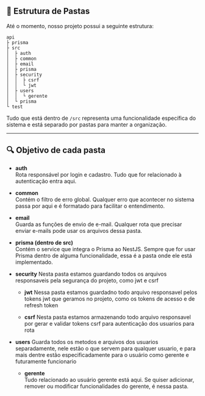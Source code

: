 ## 📁 Estrutura de Pastas

Até o momento, nosso projeto possui a seguinte estrutura:

```
api
├ prisma
├ src
│  ├ auth
│  ├ common
│  ├ email
│  ├ prisma
│  ├ security
│  │  ├ csrf
│  │  └ jwt
│  ├ users
│  │  └ gerente    
│  └ prisma
└ test
```

Tudo que está dentro de `/src` representa uma funcionalidade específica do sistema e está separado por pastas para manter a organização.

---

## 🔍 Objetivo de cada pasta

- **auth**  
  Rota responsável por login e cadastro. Tudo que for relacionado à autenticação entra aqui.

- **common**  
  Contém o filtro de erro global. Qualquer erro que acontecer no sistema passa por aqui e é formatado para facilitar o entendimento.

- **email**  
  Guarda as funções de envio de e-mail. Qualquer rota que precisar enviar e-mails pode usar os arquivos dessa pasta.

- **prisma (dentro de src)**  
  Contém o service que integra o Prisma ao NestJS. Sempre que for usar Prisma dentro de alguma funcionalidade, essa é a pasta onde ele está implementado.

- **security**
  Nesta pasta estamos guardando todos os arquivos responsaveis pela segurança do projeto, como jwt e csrf

  - **jwt**
    Nessa pasta estamos guardadno todo arquivo responsavel pelos tokens jwt que geramos no projeto, como os tokens de acesso e de refresh token

  - **csrf**
    Nesta pasta estamos armazenando todo arquivo responsavel por gerar e validar tokens csrf para autenticação dos usuarios para rota

- **users**
  Guarda todos os metodos e arquivos dos usuarios separadamente, nele estão o que servem para qualquer usuario, e para mais dentre estão especificadamente para o usuário como gerente e futuramente funcionario
  
  - **gerente**  
    Tudo relacionado ao usuário gerente está aqui. Se quiser adicionar, remover ou modificar funcionalidades do gerente, é nessa pasta.






